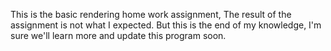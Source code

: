 This is the basic rendering home work assignment,
The result of the assignment is not what I expected.
But this is the end of my knowledge,
I'm sure we'll learn more and update this program soon.
